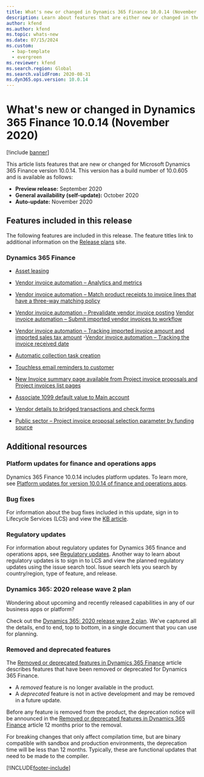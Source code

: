 ```yaml
---
title: What's new or changed in Dynamics 365 Finance 10.0.14 (November 2020)
description: Learn about features that are either new or changed in the Dynamics 365 Finance version 10.0.14 preview release released in November 2020.
author: kfend
ms.author: kfend
ms.topic: whats-new
ms.date: 07/15/2024
ms.custom:
  - bap-template
  - evergreen
ms.reviewer: kfend
ms.search.region: Global
ms.search.validFrom: 2020-08-31
ms.dyn365.ops.version: 10.0.14
---
```

# What's new or changed in Dynamics 365 Finance 10.0.14 (November  2020)

[!include [banner](../includes/banner.md)]

This article lists features that are new or changed for Microsoft Dynamics 365 Finance version 10.0.14. This version has a build number of 10.0.605 and is available as follows:

- **Preview release:** September 2020
- **General availability (self-update):** October 2020
- **Auto-update:** November 2020

## Features included in this release
The following features are included in this release. The feature titles link to additional information on the [Release plans](/dynamics365/release-plans/) site. 

### Dynamics 365 Finance
 - [Asset leasing](/dynamics365-release-plan/2020wave2/finance-operations/dynamics365-finance/asset-leasing)
 - [Vendor invoice automation – Analytics and metrics](/dynamics365-release-plan/2020wave2/finance-operations/dynamics365-finance/vendor-invoice-automation-analytics-metrics)
 - [Vendor invoice automation – Match product receipts to invoice lines that have a three-way matching policy](/dynamics365-release-plan/2020wave2/finance-operations/dynamics365-finance/vendor-invoice-automation-match-product-receipts-invoice-lines-that-have-three-way-matching-policy)
 - [Vendor invoice automation – Prevalidate vendor invoice posting](/dynamics365-release-plan/2020wave2/finance-operations/dynamics365-finance/vendor-invoice-automation-pre-validate-vendor-invoice-posting)
 [Vendor invoice automation – Submit imported vendor invoices to workflow](/dynamics365-release-plan/2020wave2/finance-operations/dynamics365-finance/vendor-invoice-automation-submit-imported-vendor-invoices-workflow)
 - [Vendor invoice automation – Tracking imported invoice amount and imported sales tax amount](/dynamics365-release-plan/2020wave2/finance-operations/dynamics365-finance/vendor-invoice-automation-tracking-imported-invoice-amount-imported-sales-tax-amount)
 -[Vendor invoice automation – Tracking the invoice received date](/dynamics365-release-plan/2020wave2/finance-operations/dynamics365-finance/vendor-invoice-automation-tracking-invoice-received-date)
 
 - [Automatic collection task creation](/dynamics365-release-plan/2020wave2/finance-operations/dynamics365-finance/automatic-collection-task-creation)
 - [Touchless email reminders to customer](/dynamics365-release-plan/2020wave2/finance-operations/dynamics365-finance/touchless-email-reminders-customer)
 
 - [New Invoice summary page available from Project invoice proposals and Project invoices list pages](/dynamics365-release-plan/2020wave2/finance-operations/dynamics365-project-operations/new-invoice-summary-page-project-invoice-proposals-project-invoices-list-pages)

 - [Associate 1099 default value to Main account](/dynamics365-release-plan/2020wave2/finance-operations/dynamics365-finance/associate-1099-default-value-main-account)
 - [Vendor details to bridged transactions and check forms](/dynamics365-release-plan/2020wave2/finance-operations/dynamics365-finance/vendor-details-bridged-transactions-check-forms)
 
 - [Public sector – Project invoice proposal selection parameter by funding source](/dynamics365-release-plan/2020wave2/finance-operations/dynamics365-project-operations/public-sector--project-invoice-proposal-selection-parameter-funding-source)

## Additional resources

### Platform updates for finance and operations apps
Dynamics 365 Finance 10.0.14 includes platform updates. To learn more, see [Platform updates for version 10.0.14 of finance and operations apps](../../fin-ops-core/dev-itpro/get-started/whats-new-platform-updates-10-0-14.md). 

### Bug fixes 
For information about the bug fixes included in this update, sign in to Lifecycle Services (LCS) and view the [KB article](https://fix.lcs.dynamics.com/Issue/Details?bugId=488609&dbType=3&qc=8251e8e1d5e2386de850599926c1adc3fec8e2ba25308036d22cdfe0a1c28fc7).

### Regulatory updates
For information about regulatory updates for Dynamics 365 finance and operations apps, see [Regulatory updates](../localizations/global/regulatory-updates.md). Another way to learn about regulatory updates is to sign in to LCS and view the planned regulatory updates using the issue search tool. Issue search lets you search by country/region, type of feature, and release. 

### Dynamics 365: 2020 release wave 2 plan

Wondering about upcoming and recently released capabilities in any of our business apps or platform?

Check out the [Dynamics 365: 2020 release wave 2 plan](/dynamics365-release-plan/2020wave2/). We've captured all the details, end to end, top to bottom, in a single document that you can use for planning.
### Removed and deprecated features

The [Removed or deprecated features in Dynamics 365 Finance](../get-started/removed-deprecated-features-finance.md) article describes features that have been removed or deprecated for Dynamics 365 Finance.

- A *removed* feature is no longer available in the product.
- A *deprecated* feature is not in active development and may be removed in a future update.

Before any feature is removed from the product, the deprecation notice will be announced in the [Removed or deprecated features in Dynamics 365 Finance](../get-started/removed-deprecated-features-finance.md) article 12 months prior to the removal.

For breaking changes that only affect compilation time, but are binary compatible with sandbox and production environments, the deprecation time will be less than 12 months. Typically, these are functional updates that need to be made to the compiler.


[!INCLUDE[footer-include](../../includes/footer-banner.md)]

